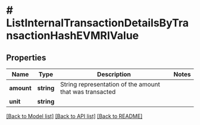 # # ListInternalTransactionDetailsByTransactionHashEVMRIValue

## Properties

Name | Type | Description | Notes
------------ | ------------- | ------------- | -------------
**amount** | **string** | String representation of the amount that was transacted |
**unit** | **string** |  |

[[Back to Model list]](../../README.md#models) [[Back to API list]](../../README.md#endpoints) [[Back to README]](../../README.md)

